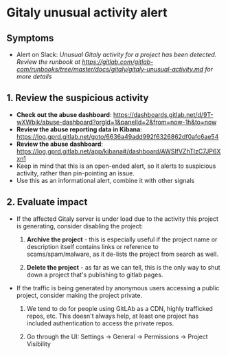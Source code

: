 # Gitaly unusual activity alert

## Symptoms

* Alert on Slack: _Unusual Gitaly activity for a project has been detected. Review the runbook at https://gitlab.com/gitlab-com/runbooks/tree/master/docs/gitaly/gitaly-unusual-activity.md for more details_

## 1. Review the suspicious activity

- **Check out the abuse dashboard**: https://dashboards.gitlab.net/d/9T-wXWbik/abuse-dashboard?orgId=1&panelId=2&from=now-1h&to=now
- **Review the abuse reporting data in Kibana**: https://log.gprd.gitlab.net/goto/6636a49add992f6326862df0afc6ae54
- **Review the abuse dashboard**:  https://log.gprd.gitlab.net/app/kibana#/dashboard/AWSIfVZhTIzC7JP6Xxn1
- Keep in mind that this is an open-ended alert, so it alerts to suspicious activity, rather than pin-pointing an issue.
- Use this as an informational alert, combine it with other signals

## 2. Evaluate impact

- If the affected Gitaly server is under load due to the activity this project is generating, consider disabling the project:

    1. **Archive the project** - this is especially useful if the project name or description itself contains links or reference to scams/spam/malware, as it de-lists the project from search as well.

    1. **Delete the project** - as far as we can tell, this is the only way to shut down a project that's publishing to gitlab pages.

- If the traffic is being generated by anonymous users accessing a public project, consider making the project private.

    1. We tend to do for people using GitLAb as a CDN, highly trafficked repos, etc.  This doesn't always help, at least one project has included authentication to access the private repos.

    1. Go through the UI: Settings -> General -> Permissions -> Project Visibility
